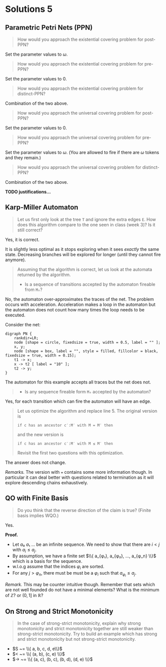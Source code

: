 # Solutions 5

## Parametric Petri Nets (PPN)

> How would you approach the existential covering problem for post-PPN?

Set the parameter values to $ω$.

> How would you approach the existential covering problem for pre-PPN?

Set the parameter values to $0$.

> How would you approach the existential covering problem for distinct-PPN?

Combination of the two above.

> How would you approach the universal covering problem for post-PPN?

Set the parameter values to $0$.

> How would you approach the universal covering problem for pre-PPN?

Set the parameter values to $ω$. (You are allowed to fire if there are $ω$ tokens and they remain.)

> How would you approach the universal covering problem for distinct-PPN?

Combination of the two above.

__TODO justifications...__


## Karp-Miller Automaton

> Let us first only look at the tree `T` and ignore the extra edges `E`.
> How does this algorithm compare to the one seen in class (week 3)?
> Is it still correct?

Yes, it is correct.

It is slightly less optimal as it stops exploring when it sees _exactly_ the same state.
Decreasing branches will be explored for longer (until they cannot fire anymore).

> Assuming that the algorithm is correct, let us look at the automata returned by the algorithm.
> - Is a sequence of transitions accepted by the automaton fireable from `M₀`?

No, the automaton over-approximates the traces of the net.
The problem occurs with acceleration.
Acceleration makes a loop in the automaton but the automaton does not count how many times the loop needs to be executed.

Consider the net:
```graphviz
digraph PN {
	rankdir=LR;
    node [shape = circle, fixedsize = true, width = 0.5, label = "" ];
    x, y;
    node [shape = box, label = "", style = filled, fillcolor = black, fixedsize = true, width = 0.15];
    t1 -> x;
    x -> t2 [ label = "10" ];
    t2 -> y;
}
```

The automaton for this example accepts all traces but the net does not.


> - Is any sequence fireable form `M₀` accepted by the automaton?

Yes, for each transition which can fire the automaton will have an edge.


> Let us optimize the algorithm and replace line 5.
> The original version is 
> ```
> if c has an ancestor c′:M′ with M = M′ then
> ```
> and the new version is 
> ```
> if c has an ancestor c′:M′ with M ≤ M′ then
> ```
> Revisit the first two questions with this optimization.

The answer does not change.

_Remarks._
The version with `=` contains some more information though.
In particular it can deal better with questions related to termination as it will explore descending chains exhaustively.


## QO with Finite Basis

> Do you think that the reverse direction of the claim is true? (Finite basis implies WQO.)

Yes.

__Proof.__
* Let $a₀ ~ a₁ ~ …$ be an infinite sequence. We need to show that there are $i < j$ with $a_i ≤ a_j$.
* By assumption, we have a finite set $\\{ a_{φ₁}, a_{φ₂}, …, a_{φ_n} \\}$ which is a basis for the sequence.
* w.l.o.g assume that the indices $φ_i$ are sorted.
* For any $j > φ_n$, there must be must be a $φ_i$ such that $a_{φ_i} ≤ a_j$.

_Remark._
This may be counter intuitive though.
Remember that sets which are not well founded do not have a minimal elements?
What is the minimum of $ℤ$? or $(0,1]$ in $ℝ$?

## On Strong and Strict Monotonicity

> In the case of strong-strict monotonicity, explain why strong monotonicity and strict monotonicity together are still weaker than strong-strict monotonicity.
> Try to build an example which has strong and strict monotonicity but not strong-strict monotonicity.

- $S ~= \\{ a, b, c, d, e\\}$
- $< ~= \\{ (a, b), (c, e) \\}$
- $→ ~= \\{ (a, c), (b, c), (b, d), (d, e) \\}$
